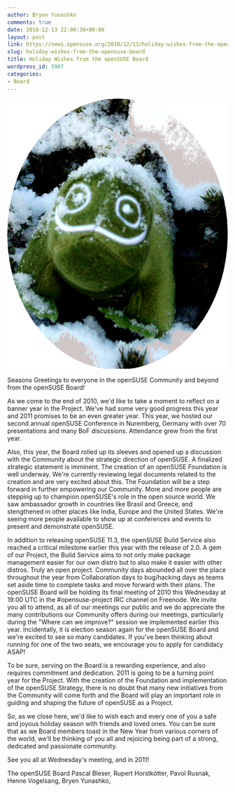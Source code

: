 ```yaml
---
author: Bryen Yunashko
comments: true
date: 2010-12-13 22:00:30+00:00
layout: post
link: https://news.opensuse.org/2010/12/13/holiday-wishes-from-the-opensuse-board/
slug: holiday-wishes-from-the-opensuse-board
title: Holiday Wishes from the openSUSE Board
wordpress_id: 5907
categories:
- Board
---
```


[![](/wp-content/uploads/2010/12/holiday-geeko.png)](http://news.opensuse.org/2010/12/13/holiday-wishes-from-the-board/holiday-geeko/)

Seasons Greetings to everyone in the openSUSE Community and beyond from the openSUSE Board!

As we come to the end of 2010, we'd like to take a moment to reflect on a banner year in the Project.  We've had some very good progress this year and 2011 promises to be an even greater year.  This year, we hosted our second annual openSUSE Conference in Nuremberg, Germany with over 70 presentations and many BoF discussions.  Attendance grew from the first year.

<!-- more -->

Also, this year, the Board rolled up its sleeves and opened up a discussion with the Community about the strategic direction of openSUSE.  A finalized strategic statement is imminent.  The creation of an openSUSE Foundation is well underway.  We're currently reviewing legal documents related to the creation and are very excited about this.  The Foundation will be a step forward in further empowering our Community.  More and more people are stepping up to champion openSUSE's role in the open source world.  We saw ambassador growth in countries like Brasil and Greece, and stengthened in other places like India, Europe and the United States.  We're seeing more people available to show up at conferences and events to present and demonstrate openSUSE.

In addition to releasing openSUSE 11.3, the openSUSE Build Service also reached a critical milestone earlier this year with the release of 2.0.  A gem of our Project, the Build Service aims to not only make package management easier for our own distro but to also make it easier with other distros.  Truly an open project.  Community days abounded all over the place throughout the year from Collaboration days to bug/hacking days as teams set aside time to complete tasks and move forward with their plans.  The openSUSE Board will be holding its final meeting of 2010 this Wednesday at 19:00 UTC in the #opensuse-project IRC channel on Freenode.  We invite you all to attend, as all of our meetings our public and we do appreciate the many contributions our Community offers during our meetings, particularly during the "Where can we improve?" session we implemented earlier this year.  Incidentally, it is election season again for the openSUSE Board and we're excited to see so many candidates.  If you've been thinking about running for one of the two seats, we encourage you to apply for candidacy ASAP!

To be sure, serving on the Board is a rewarding experience, and also requires commitment and dedication.  2011 is going to be a turning point year for the Project.  With the creation of the Foundation and implementation of the openSUSE Strategy, there is no doubt that many new initiatives from the Community will come forth and the Board will play an important role in guiding and shaping the future of openSUSE as a Project.

So, as we close here, we'd like to wish each and every one of you a safe and joyous holiday season with friends and loved ones.  You can be sure that as we Board members toast in the New Year from various corners of the world, we'll be thinking of you all and rejoicing being part of a strong, dedicated and passionate community.

See you all at Wednesday's meeting, and in 2011!

The openSUSE Board  Pascal Bleser, Rupert Horstkötter, Pavol Rusnak, Henne Vogelsang, Bryen Yunashko,
